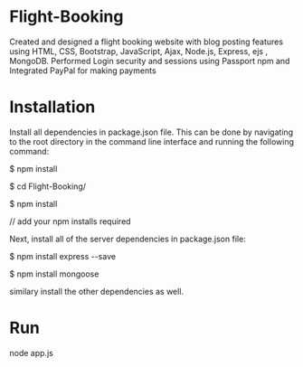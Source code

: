 # Flight-Booking
Created and designed a flight booking website with blog posting features using HTML, CSS, Bootstrap, JavaScript, Ajax, Node.js, Express, ejs , MongoDB. Performed Login security and sessions using Passport npm and Integrated PayPal for making payments
# Installation
Install all dependencies in package.json file. This can be done by navigating to the root directory in the command line interface and running the following command:

$ npm install

$ cd Flight-Booking/ 

$ npm install

// add your npm installs required

Next, install all of the server dependencies in package.json file:

$ npm install express --save

$ npm install mongoose

similary install the other dependencies as well.

# Run
node app.js

